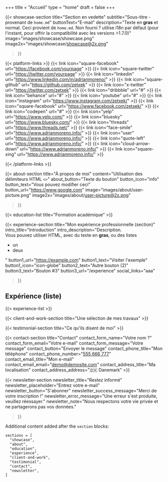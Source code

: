 +++
title =  "Accueil"
type = "home"
draft = false
+++


{{< showcase-section
    title="Section en vedette"
    subtitle="Sous-titre - provenant de <code>home.md</code>"
    buttonText="E-mail"
    description="Texte en <strong>gras</strong> et normal. Ceci provient de <code>home.md</code>. Non fourni ? utilise i18n par défaut (pour l'instant, pour offrir la compatibilité avec les versions >1.7.0)"
    image="images/showcase/showcase.png"
    image2x="images/showcase/showcase@2x.png"
 >}}

{{< platform-links >}}
    {{< link icon="square-facebook" url="https://facebook.com/yourpage" >}}
    {{< link icon="square-twitter" url="https://twitter.com/yourpage" >}}
    {{< link icon="linkedin" url="https://www.linkedin.com/in/adrianmoreno/" >}}
    {{< link icon="square-github" url="https://github.com/zetxek" >}}
    {{< link icon="x-twitter" url="https://twitter.com/zetxek" >}}
    {{< link icon="dribbble" url="#" >}}
    {{< link icon="behance" url="#" >}}
    {{< link icon="youtube" url="#" >}}
    {{< link icon="instagram" url="https://www.instagram.com/zetxek/" >}}
    {{< link icon="square-facebook" url="https://www.facebook.com/zetxek/" >}}
    {{< link icon="codepen" url="#" >}}
    {{< link icon="yelp" url="https://www.yelp.com/" >}}
    {{< link icon="bluesky" url="https://www.bluesky.com/" >}}
    {{< link icon="threads" url="https://www.threads.net/" >}}
    {{< link icon="face-smile" url="https://www.adrianmoreno.info/" >}}
    {{< link icon="user" url="https://www.adrianmoreno.info/" >}}
    {{< link icon="quote-left" url="https://www.adrianmoreno.info/" >}}
    {{< link icon="cloud-arrow-down" url="https://www.adrianmoreno.info/" >}}
    {{< link icon="square-xing" url="https://www.adrianmoreno.info/" >}}

{{< /platform-links >}}

{{< about-section
    title="À propos de moi"
    content="Utilisation des délimiteurs HTML <code><></code>"
    about_button="Texte du bouton"
    button_icon="info"
    button_text="Vous pouvez modifier ceci"
    button_url="https://www.google.com"
    image="images/about/user-picture.png"
    image2x="images/about/user-picture@2x.png"

 >}}

{{< education-list
    title="Formation académique" >}}

{{< experience-section
    title="Mon expérience professionnelle (section)"
    intro_title="Introduction"
    intro_description="Description.<br>Vous pouvez utiliser HTML, avec du texte en <strong>gras</strong>, ou des listes <ul><li>un</li><li>deux</li></ul>" 
    button1_url="https://example.com"
    button1_text="Visiter l'exemple"
    button1_icon="icon-globe"
    button2_text="Autre bouton (2)"
    button3_text="Bouton #3"
    button3_url="/experience"
    social_links="aaa"
>}}
## Expérience (liste)

{{< experience-list >}}
 

{{< client-and-work-section
    title="Une sélection de mes travaux" >}} 

{{< testimonial-section
    title="Ce qu'ils disent de moi" >}}

{{< contact-section
    title="Contact" 
    contact_form_name="Votre nom ?"
    contact_form_email="Votre e-mail"
    contact_form_message="Votre message"
    contact_button="Envoyer le message"
    contact_phone_title="Mon téléphone"
    contact_phone_number="<a href='tel:+555 666 777'>555 666 777</a>"
    contact_email_title="Mon e-mail"
    contact_email_email="demo@demosite.com"
    contact_address_title="Ma localisation"
    contact_address_address="🇩🇰 Danemark" >}}

{{< newsletter-section 
    newsletter_title="Restez informé"
    newsletter_placeholder="Entrez votre e-mail"
    newsletter_button="S'abonner"
    newsletter_success_message="Merci de votre inscription !"
    newsletter_error_message="Une erreur s'est produite, veuillez réessayer."
    newsletter_note="Nous respectons votre vie privée et ne partagerons pas vos données."
>}}

Additional content added after the `section` blocks:

```
sections = [
  "showcase",
  "about",
  "education",
  "experience",
  "client-and-work",
  "testimonial",
  "contact",
  "newsletter",
]
```